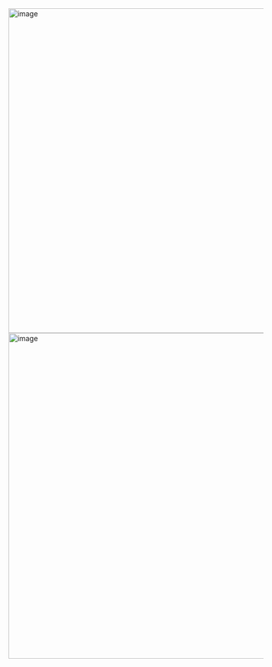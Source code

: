 <img width="641" alt="image" src="https://user-images.githubusercontent.com/89638496/200441420-57eeaf6a-676b-42cd-bab2-5222476dbcaa.png">
<img width="643" alt="image" src="https://user-images.githubusercontent.com/89638496/200441446-026e8e21-35e4-4d46-b691-afff83a75083.png">
